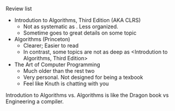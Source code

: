 Review list
- Introdution to Algorithms, Third Edition (AKA CLRS)
	- Not as systematic as <algorithms>. Less organized. 
    - Sometime goes to great details on some topic
- Algorithms (Princeton)
	- Clearer; Easier to read
    - In contrast, some topics are not as deep as <Introdution to Algorithms, Third Edition>
- The Art of Computer Programming
	- Much older than the rest two
    - Very personal. Not designed for being a texbook
    - Feel like Knuth is chatting with you
    
Introdution to Algorithms vs. Algorithms is like the Dragon book vs Engineering a compiler. 


